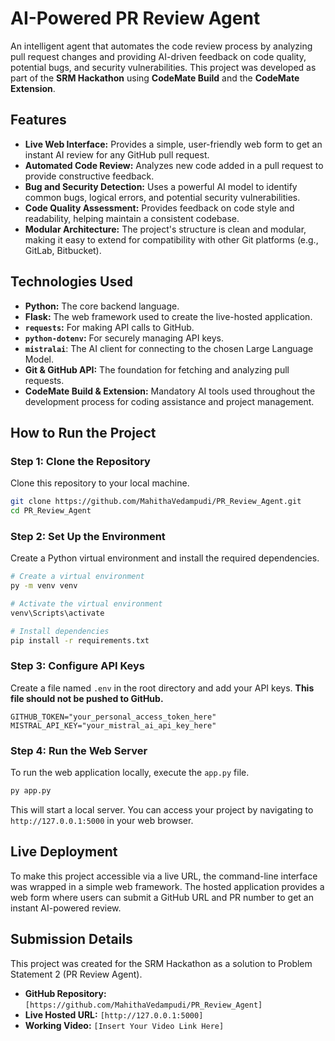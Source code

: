 # **AI-Powered PR Review Agent**

An intelligent agent that automates the code review process by analyzing pull request changes and providing AI-driven feedback on code quality, potential bugs, and security vulnerabilities. This project was developed as part of the **SRM Hackathon** using **CodeMate Build** and the **CodeMate Extension**.

## **Features**

  * **Live Web Interface:** Provides a simple, user-friendly web form to get an instant AI review for any GitHub pull request.
  * **Automated Code Review:** Analyzes new code added in a pull request to provide constructive feedback.
  * **Bug and Security Detection:** Uses a powerful AI model to identify common bugs, logical errors, and potential security vulnerabilities.
  * **Code Quality Assessment:** Provides feedback on code style and readability, helping maintain a consistent codebase.
  * **Modular Architecture:** The project's structure is clean and modular, making it easy to extend for compatibility with other Git platforms (e.g., GitLab, Bitbucket).

## **Technologies Used**

  * **Python:** The core backend language.
  * **Flask:** The web framework used to create the live-hosted application.
  * **`requests`:** For making API calls to GitHub.
  * **`python-dotenv`:** For securely managing API keys.
  * **`mistralai`**: The AI client for connecting to the chosen Large Language Model.
  * **Git & GitHub API:** The foundation for fetching and analyzing pull requests.
  * **CodeMate Build & Extension:** Mandatory AI tools used throughout the development process for coding assistance and project management.

## **How to Run the Project**

### **Step 1: Clone the Repository**

Clone this repository to your local machine.

```bash
git clone https://github.com/MahithaVedampudi/PR_Review_Agent.git
cd PR_Review_Agent
```

### **Step 2: Set Up the Environment**

Create a Python virtual environment and install the required dependencies.

```bash
# Create a virtual environment
py -m venv venv

# Activate the virtual environment
venv\Scripts\activate

# Install dependencies
pip install -r requirements.txt
```

### **Step 3: Configure API Keys**

Create a file named `.env` in the root directory and add your API keys. **This file should not be pushed to GitHub.**

```
GITHUB_TOKEN="your_personal_access_token_here"
MISTRAL_API_KEY="your_mistral_ai_api_key_here"
```

### **Step 4: Run the Web Server**

To run the web application locally, execute the `app.py` file.

```bash
py app.py
```

This will start a local server. You can access your project by navigating to `http://127.0.0.1:5000` in your web browser.

## **Live Deployment**

To make this project accessible via a live URL, the command-line interface was wrapped in a simple web framework. The hosted application provides a web form where users can submit a GitHub URL and PR number to get an instant AI-powered review.

## **Submission Details**

This project was created for the SRM Hackathon as a solution to Problem Statement 2 (PR Review Agent).

  * **GitHub Repository:** `[https://github.com/MahithaVedampudi/PR_Review_Agent]`
  * **Live Hosted URL:** `[http://127.0.0.1:5000]`
  * **Working Video:** `[Insert Your Video Link Here]`
